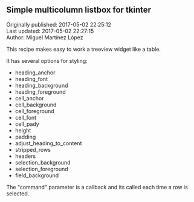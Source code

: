 ## Simple multicolumn listbox for tkinter  
Originally published: 2017-05-02 22:25:12  
Last updated: 2017-05-02 22:27:15  
Author: Miguel Martínez López  
  
This recipe makes easy to work a treeview widget like a table.

It has several options for styling:

- heading_anchor
- heading_font
- heading_background
- heading_foreground
- cell_anchor
- cell_background
- cell_foreground
- cell_font
- cell_pady
- height
- padding
- adjust_heading_to_content
- stripped_rows
- headers
- selection_background
- selection_foreground
- field_background

The "command" parameter is a callback and its called each time a row is selected.
